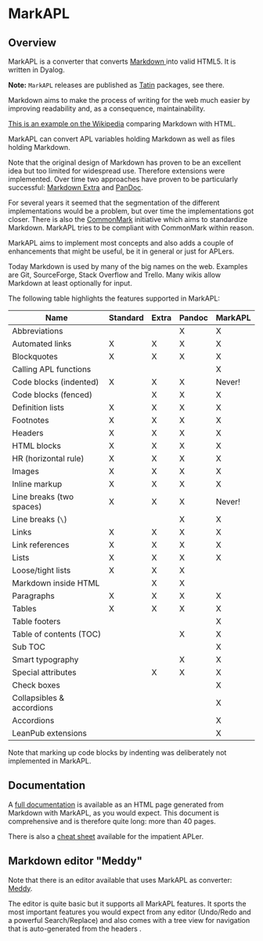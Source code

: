 # MarkAPL


## Overview

MarkAPL is a converter that converts [Markdown ](https://daringfireball.net/projects/markdown/ "The original Markdown specification") into valid HTML5. It is written in Dyalog.

**Note:** `MarkAPL` releases are published as [Tatin](https://tatin.dev "Link to the principal Tatin Registry") packages, see there.

Markdown aims to make the process of writing for the web much easier by improving readability and, as a consequence, maintainability.

[This is an example on the Wikipedia](https://www.wikiwand.com/en/Markdown#Example) comparing Markdown with HTML.

MarkAPL can convert APL variables holding Markdown as well as files holding Markdown.

Note that the original design of Markdown has proven to be an excellent idea but too limited for widespread use. Therefore extensions were implemented. Over time two approaches have proven to be particularly successful: [Markdown Extra](https://michelf.ca/projects/php-markdown/extra/) and [PanDoc](http://pandoc.org/README.html).

For several years it seemed that the segmentation of the different implementations would be a problem, but over time the implementations got closer. There is also the [CommonMark](http://commonmark.org/) initiative which aims to standardize Markdown. MarkAPL tries to be compliant with CommonMark within reason.

MarkAPL aims to implement most concepts and also adds a couple of enhancements that might be useful, be it in general or just for APLers.

Today Markdown is used by many of the big names on the web. Examples are Git, SourceForge, Stack Overflow and Trello. Many wikis allow Markdown at least optionally for input.

The following table highlights the features supported in MarkAPL:

|**Name**                  | **Standard**   |**Extra**  |**Pandoc**  |**MarkAPL** |
|--------------------------|----------------|-----------|------------|------------|
|Abbreviations             |                |           |    X       |    X       |
|Automated links           |    X           |    X      |    X       |    X       |
|Blockquotes               |    X           |    X      |    X       |    X       |
|Calling APL functions     |                |           |            |    X       |
|Code blocks (indented)    |    X           |    X      |    X       |  Never!    |
|Code blocks (fenced)      |                |    X      |    X       |    X       |
|Definition lists          |    X           |    X      |    X       |    X       |
|Footnotes                 |    X           |    X      |    X       |    X       |
|Headers                   |    X           |    X      |    X       |    X       |
|HTML blocks               |    X           |    X      |    X       |    X       |
|HR (horizontal rule)      |    X           |    X      |    X       |    X       |
|Images                    |    X           |    X      |    X       |    X       |
|Inline markup             |    X           |    X      |    X       |    X       |
|Line breaks (two spaces)  |    X           |    X      |    X       |  Never!    |
|Line breaks    (`\`)      |                |           |    X       |    X       |
|Links                     |    X           |    X      |    X       |    X       |
|Link references           |    X           |    X      |    X       |    X       |
|Lists                     |    X           |    X      |    X       |    X       |
|Loose/tight lists         |    X           |    X      |    X       |            |
|Markdown inside HTML      |                |    X      |    X       |            |
|Paragraphs                |    X           |    X      |    X       |    X       |
|Tables                    |    X           |    X      |    X       |    X       |
|Table footers             |                |           |            |    X       |
|Table of contents (TOC)   |                |           |    X       |    X       |
|Sub TOC                   |                |           |            |    X       |
|Smart typography          |                |           |    X       |    X       |
|Special attributes        |                |   X       |    X       |    X       |
|Check boxes               |                |           |            |    X       |
|Collapsibles & accordions |                |           |            |    X       |
|Accordions                |                |           |            |    X       |
|LeanPub extensions        |                |           |            |    X       |

Note that marking up code blocks by indenting was deliberately not implemented in MarkAPL.


## Documentation 

A [full documentation](http://download.aplteam.com/MarkAPL.html) is available as an HTML page generated from Markdown with MarkAPL, as you would expect. This document is comprehensive and is therefore quite long: more than 40 pages.

There is also a [cheat sheet](http://download.aplteam.com/MarkAPL_CheatSheet.html) available for the impatient APLer.


## Markdown editor "Meddy"

Note that there is an editor available that uses MarkAPL as converter: [Meddy](https://github.com/aplteam/Meddy "Meddy on GitHub"). 

The editor is quite basic but it supports all MarkAPL features. It sports the most important features you would expect from any editor (Undo/Redo and a powerful Search/Replace) and also comes with a tree view for navigation that is auto-generated from the headers .


